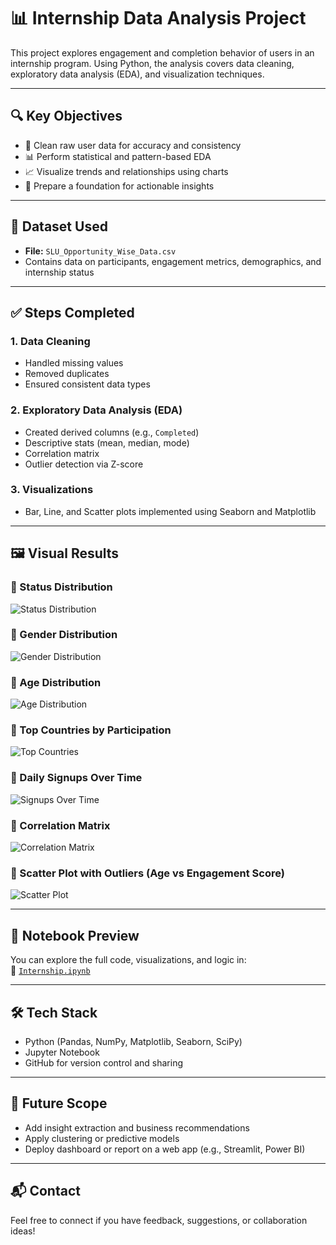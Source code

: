 # 📊 Internship Data Analysis Project

This project explores engagement and completion behavior of users in an internship program. Using Python, the analysis covers data cleaning, exploratory data analysis (EDA), and visualization techniques.

---

## 🔍 Key Objectives

- 🧹 Clean raw user data for accuracy and consistency
- 📊 Perform statistical and pattern-based EDA
- 📈 Visualize trends and relationships using charts
- 🎯 Prepare a foundation for actionable insights

---

## 📁 Dataset Used

- **File:** `SLU_Opportunity_Wise_Data.csv`
- Contains data on participants, engagement metrics, demographics, and internship status

---

## ✅ Steps Completed

### 1. Data Cleaning
- Handled missing values
- Removed duplicates
- Ensured consistent data types

### 2. Exploratory Data Analysis (EDA)
- Created derived columns (e.g., `Completed`)
- Descriptive stats (mean, median, mode)
- Correlation matrix
- Outlier detection via Z-score

### 3. Visualizations
- Bar, Line, and Scatter plots implemented using Seaborn and Matplotlib

---

## 🖼️ Visual Results

### 📌 Status Distribution
![Status Distribution](Status_distribution.png)

### 📌 Gender Distribution
![Gender Distribution](Gender_distribution.png)

### 📌 Age Distribution
![Age Distribution](Age_distribution.png)

### 📌 Top Countries by Participation
![Top Countries](Top_Countries.png)

### 📌 Daily Signups Over Time
![Signups Over Time](Daily_Signups_Over_Time.png)

### 📌 Correlation Matrix
![Correlation Matrix](Correlation_Matrix.png)

### 📌 Scatter Plot with Outliers (Age vs Engagement Score)
![Scatter Plot](Scatter_plot.png)

---

## 📒 Notebook Preview

You can explore the full code, visualizations, and logic in:  
📘 [`Internship.ipynb`](Internship.ipynb)

---

## 🛠️ Tech Stack

- Python (Pandas, NumPy, Matplotlib, Seaborn, SciPy)
- Jupyter Notebook
- GitHub for version control and sharing

---

## 🚀 Future Scope

- Add insight extraction and business recommendations
- Apply clustering or predictive models
- Deploy dashboard or report on a web app (e.g., Streamlit, Power BI)

---

## 📬 Contact

Feel free to connect if you have feedback, suggestions, or collaboration ideas!

